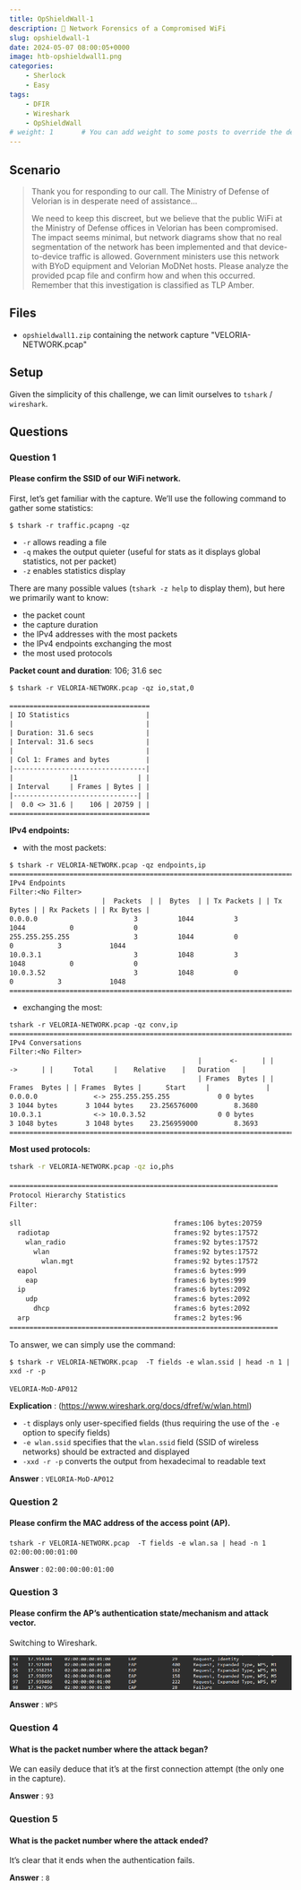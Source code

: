 ```yaml
---
title: OpShieldWall-1
description: 🛜 Network Forensics of a Compromised WiFi
slug: opshieldwall-1
date: 2024-05-07 08:00:05+0000
image: htb-opshieldwall1.png
categories:
    - Sherlock
    - Easy
tags:
    - DFIR
    - Wireshark
    - OpShieldWall
# weight: 1       # You can add weight to some posts to override the default sorting (date descending)
---
```


## Scenario
> Thank you for responding to our call. The Ministry of Defense of Velorian is in desperate need of assistance...
>
> We need to keep this discreet, but we believe that the public WiFi at the Ministry of Defense offices in Velorian has been compromised. The impact seems minimal, but network diagrams show that no real segmentation of the network has been implemented and that device-to-device traffic is allowed. Government ministers use this network with BYoD equipment and Velorian MoDNet hosts. Please analyze the provided pcap file and confirm how and when this occurred. Remember that this investigation is classified as TLP Amber.

## Files
- `opshieldwall1.zip` containing the network capture "VELORIA-NETWORK.pcap"

## Setup
Given the simplicity of this challenge, we can limit ourselves to `tshark` / `wireshark`.

## Questions

### Question 1
#### Please confirm the SSID of our WiFi network.

First, let’s get familiar with the capture. We’ll use the following command to gather some statistics:
```shell
$ tshark -r traffic.pcapng -qz
```
- `-r` allows reading a file
- `-q` makes the output quieter (useful for stats as it displays global statistics, not per packet)
- `-z` enables statistics display

There are many possible values (`tshark -z help` to display them), but here we primarily want to know:
- the packet count
- the capture duration
- the IPv4 addresses with the most packets
- the IPv4 endpoints exchanging the most
- the most used protocols

**Packet count and duration**: 106; 31.6 sec

```shell
$ tshark -r VELORIA-NETWORK.pcap -qz io,stat,0

===================================
| IO Statistics                   |
|                                 |
| Duration: 31.6 secs             |
| Interval: 31.6 secs             |
|                                 |
| Col 1: Frames and bytes         |
|---------------------------------|
|              |1               | |
| Interval     | Frames | Bytes | |
|-------------------------------| |
|  0.0 <> 31.6 |    106 | 20759 | |
===================================
```

**IPv4 endpoints:**
- with the most packets: 
```shell
$ tshark -r VELORIA-NETWORK.pcap -qz endpoints,ip       
================================================================================
IPv4 Endpoints
Filter:<No Filter>
                       |  Packets  | |  Bytes  | | Tx Packets | | Tx Bytes | | Rx Packets | | Rx Bytes |
0.0.0.0                        3          1044          3            1044           0               0   
255.255.255.255                3          1044          0               0           3            1044   
10.0.3.1                       3          1048          3            1048           0               0   
10.0.3.52                      3          1048          0               0           3            1048   
================================================================================
```

- exchanging the most: 
```shell
tshark -r VELORIA-NETWORK.pcap -qz conv,ip              
================================================================================
IPv4 Conversations
Filter:<No Filter>
                                               |       <-      | |       ->      | |     Total     |    Relative    |   Duration   |
                                               | Frames  Bytes | | Frames  Bytes | | Frames  Bytes |      Start     |              |
0.0.0.0              <-> 255.255.255.255            0 0 bytes         3 1044 bytes       3 1044 bytes    23.256576000         8.3680
10.0.3.1             <-> 10.0.3.52                  0 0 bytes         3 1048 bytes       3 1048 bytes    23.256959000         8.3693
================================================================================
```

**Most used protocols:**
```bash
tshark -r VELORIA-NETWORK.pcap -qz io,phs        

===================================================================
Protocol Hierarchy Statistics
Filter: 

sll                                      frames:106 bytes:20759
  radiotap                               frames:92 bytes:17572
    wlan_radio                           frames:92 bytes:17572
      wlan                               frames:92 bytes:17572
        wlan.mgt                         frames:92 bytes:17572
  eapol                                  frames:6 bytes:999
    eap                                  frames:6 bytes:999
  ip                                     frames:6 bytes:2092
    udp                                  frames:6 bytes:2092
      dhcp                               frames:6 bytes:2092
  arp                                    frames:2 bytes:96
===================================================================

```

To answer, we can simply use the command:
```shell
$ tshark -r VELORIA-NETWORK.pcap  -T fields -e wlan.ssid | head -n 1 | xxd -r -p

VELORIA-MoD-AP012
```

**Explication** :
(https://www.wireshark.org/docs/dfref/w/wlan.html)
- `-t` displays only user-specified fields (thus requiring the use of the `-e` option to specify fields)
- `-e wlan.ssid` specifies that the `wlan.ssid` field (SSID of wireless networks) should be extracted and displayed
- `-xxd -r -p` converts the output from hexadecimal to readable text

**Answer** : 
``VELORIA-MoD-AP012``	

### Question 2
#### Please confirm the MAC address of the access point (AP).

```shell
tshark -r VELORIA-NETWORK.pcap  -T fields -e wlan.sa | head -n 1
02:00:00:00:01:00
```

**Answer** : 
``02:00:00:00:01:00``	

### Question 3
#### Please confirm the AP’s authentication state/mechanism and attack vector.
Switching to Wireshark.

![EAP Sequence (Extensible Authentication Protocol)](pictures/image.png)

**Answer** : 
``WPS``	

### Question 4
#### What is the packet number where the attack began?

We can easily deduce that it’s at the first connection attempt (the only one in the capture).

**Answer** : 
``93``	


### Question 5
#### What is the packet number where the attack ended?

It’s clear that it ends when the authentication fails.

**Answer** : 
``8``	
